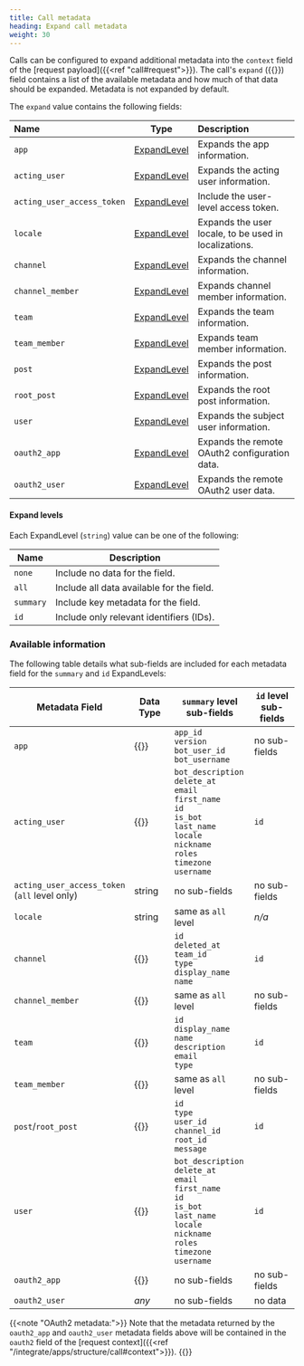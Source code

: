 ```yaml
---
title: Call metadata
heading: Expand call metadata
weight: 30
---
```

Calls can be configured to expand additional metadata into the `context` field of the [request payload]({{<ref "call#request">}}). The call's `expand` ({{<newtabref title="godoc" href="https://pkg.go.dev/github.com/mattermost/mattermost-plugin-apps/apps#Expand">}}) field contains a list of the available metadata and how much of that data should be expanded. Metadata is not expanded by default.

The `expand` value contains the following fields:

| Name                       | Type                          | Description                                           |
|:---------------------------|-------------------------------|:------------------------------------------------------|
| `app`                      | [ExpandLevel](#expand-levels) | Expands the app information.                          |
| `acting_user`              | [ExpandLevel](#expand-levels) | Expands the acting user information.                  |
| `acting_user_access_token` | [ExpandLevel](#expand-levels) | Include the user-level access token.                  |
| `locale`                   | [ExpandLevel](#expand-levels) | Expands the user locale, to be used in localizations. |
| `channel`                  | [ExpandLevel](#expand-levels) | Expands the channel information.                      |
| `channel_member`           | [ExpandLevel](#expand-levels) | Expands channel member information.                   |
| `team`                     | [ExpandLevel](#expand-levels) | Expands the team information.                         |
| `team_member`              | [ExpandLevel](#expand-levels) | Expands team member information.                      |
| `post`                     | [ExpandLevel](#expand-levels) | Expands the post information.                         |
| `root_post`                | [ExpandLevel](#expand-levels) | Expands the root post information.                    |
| `user`                     | [ExpandLevel](#expand-levels) | Expands the subject user information.                 |
| `oauth2_app`               | [ExpandLevel](#expand-levels) | Expands the remote OAuth2 configuration data.         |
| `oauth2_user`              | [ExpandLevel](#expand-levels) | Expands the remote OAuth2 user data.                  |


#### Expand levels

Each ExpandLevel (`string`) value can be one of the following:

| Name      | Description                               |
|-----------|-------------------------------------------|
| `none`    | Include no data for the field.            |
| `all`     | Include all data available for the field. |
| `summary` | Include key metadata for the field.       |
| `id`      | Include only relevant identifiers (IDs).  |

### Available information

The following table details what sub-fields are included for each metadata field for the `summary` and `id` ExpandLevels:

| Metadata Field                                    | Data Type                                                                                                                       | `summary` level<br/>sub-fields                                                                                                                                             | `id` level<br/>sub-fields |
|---------------------------------------------------|---------------------------------------------------------------------------------------------------------------------------------|----------------------------------------------------------------------------------------------------------------------------------------------------------------------------|---------------------------|
| `app`                                             | {{<newtabref title="App" href="https://pkg.go.dev/github.com/mattermost/mattermost-plugin-apps/apps#App">}}                     | `app_id`<br/>`version`<br/>`bot_user_id`<br/>`bot_username`                                                                                                                | no sub-fields             |
| `acting_user`                                     | {{<newtabref title="User" href="https://pkg.go.dev/github.com/mattermost/mattermost/server/public/model#User">}}                    | `bot_description`<br/>`delete_at`<br/>`email`<br/>`first_name`<br/>`id`<br/>`is_bot`<br/>`last_name`<br/>`locale`<br/>`nickname`<br/>`roles`<br/>`timezone`<br/>`username` | `id`                      |
| `acting_user_access_token`<br/>(`all` level only) | string                                                                                                                          | no sub-fields                                                                                                                                                              | no sub-fields             |
| `locale`                                          | string                                                                                                                          | same as `all` level                                                                                                                                                        | _n/a_                     |
| `channel`                                         | {{<newtabref title="Channel" href="https://pkg.go.dev/github.com/mattermost/mattermost/server/public/model#Channel">}}              | `id`<br/>`deleted_at`<br/>`team_id`<br/>`type`<br/>`display_name`<br/>`name`                                                                                               | `id`                      |
| `channel_member`                                  | {{<newtabref title="ChannelMember" href="https://pkg.go.dev/github.com/mattermost/mattermost/server/public/model#ChannelMember">}}  | same as `all` level                                                                                                                                                        | no sub-fields             |
| `team`                                            | {{<newtabref title="Team" href="https://pkg.go.dev/github.com/mattermost/mattermost/server/public/model#Team">}}                    | `id`<br/>`display_name`<br/>`name`<br/>`description`<br/>`email`<br/>`type`                                                                                                | `id`                      |
| `team_member`                                     | {{<newtabref title="TeamMember" href="https://pkg.go.dev/github.com/mattermost/mattermost/server/public/model#TeamMember">}}        | same as `all` level                                                                                                                                                        | no sub-fields             |
| `post`/`root_post`                                | {{<newtabref title="Post" href="https://pkg.go.dev/github.com/mattermost/mattermost/server/public/model#Post">}}                    | `id`<br/>`type`<br/>`user_id`<br/>`channel_id`<br/>`root_id`<br/>`message`                                                                                                 | `id`                      |
| `user`                                            | {{<newtabref title="User" href="https://pkg.go.dev/github.com/mattermost/mattermost/server/public/model#User">}}                    | `bot_description`<br/>`delete_at`<br/>`email`<br/>`first_name`<br/>`id`<br/>`is_bot`<br/>`last_name`<br/>`locale`<br/>`nickname`<br/>`roles`<br/>`timezone`<br/>`username` | `id`                      |
| `oauth2_app`                                      | {{<newtabref title="OAuth2Context" href="https://pkg.go.dev/github.com/mattermost/mattermost-plugin-apps/apps#OAuth2Context">}} | no sub-fields                                                                                                                                                              | no sub-fields             |
| `oauth2_user`                                     | _any_                                                                                                                           | no sub-fields                                                                                                                                                              | no data                   |

{{<note "OAuth2 metadata:">}}
Note that the metadata returned by the `oauth2_app` and `oauth2_user` metadata fields above will be contained in the `oauth2` field of the [request context]({{<ref "/integrate/apps/structure/call#context">}}).
{{</note>}}

